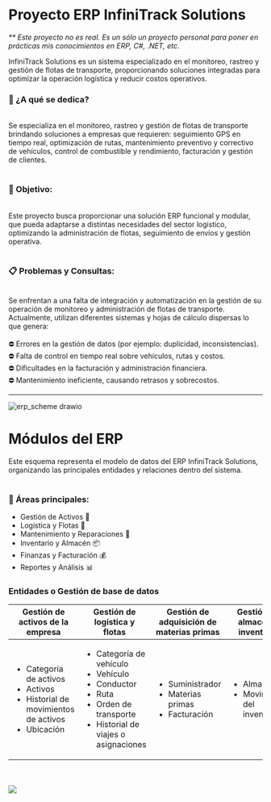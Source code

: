 <h1>Proyecto ERP InfiniTrack Solutions</h1>
<i>** Este proyecto no es real. Es un sólo un proyecto personal para poner en prácticas mis conocimientos en ERP, C#, .NET, etc.</i>

InfiniTrack Solutions es un sistema especializado en el monitoreo, rastreo y gestión de flotas de transporte, proporcionando soluciones integradas para optimizar la operación logística y reducir costos operativos.
<br>
<h3>🚚<b> ¿A qué se dedica?</b></h3>
<br>
Se especializa en el monitoreo, rastreo y gestión de flotas de transporte brindando soluciones a empresas que requieren: seguimiento GPS en tiempo real, optimización de rutas, mantenimiento preventivo y correctivo de vehículos, control de combustible y rendimiento, facturación y gestión de clientes. 
<br>
<br>
<h3>🎯<b> Objetivo</b>: </h3> 
<br>
Este proyecto busca proporcionar una solución ERP funcional y modular, que pueda adaptarse a distintas necesidades del sector logístico, optimizando la administración de flotas, seguimiento de envíos y gestión operativa.
<br>
<br>
<h3>📋<b> Problemas y Consultas</b>: </h3>
<br>
Se enfrentan a una falta de integración y automatización en la gestión de su operación de monitoreo y administración de flotas de transporte. Actualmente, utilizan diferentes sistemas y hojas de cálculo dispersas lo que genera: 
<br>
<br>
⛔ Errores en la gestión de datos (por ejemplo: duplicidad, inconsistencias). <br>
⛔ Falta de control en tiempo real sobre vehículos, rutas y costos. <br>
⛔ Dificultades en la facturación y administración financiera. <br>
⛔ Mantenimiento ineficiente, causando retrasos y sobrecostos. <br>

<hr>

![erp_scheme drawio](https://github.com/user-attachments/assets/d0cd9f7a-af79-43dd-93ae-863209071605)

<h1>Módulos del ERP</h1>

Este esquema representa el modelo de datos del ERP InfiniTrack Solutions, organizando las principales entidades y relaciones dentro del sistema. <br>
<br>
<h3>📌 Áreas principales:</h3>
<ul>
  <li>Gestión de Activos 🏢</li>
  <li>Logística y Flotas 🚛</li>
  <li>Mantenimiento y Reparaciones 🔧</li>
  <li>Inventario y Almacén 📦</li>
  <li>Finanzas y Facturación 💰</li>
  <li>Reportes y Análisis 📊</li>
</ul>
<h3>Entidades o Gestión de base de datos</h3>
<table class="table table-striped">
  <thead>
    <tr>
      <th>Gestión de activos de la empresa</th>
      <th>Gestión de logística y flotas</th>
      <th>Gestión de adquisición de materias primas</th>
      <th>Gestión de almacén e inventario</th>
      <th>Gestión de mantenimiento y reparaciones</th>
      <th>Reportes y análisis</th>
      <th>Finanzas y facturación</th>
    </tr>
  </thead>
  <tbody>
    <tr>
      <td>
        <ul>
          <li>Categoría de activos</li>
          <li>Activos</li>
          <li>Historial de movimientos de activos</li>
          <li>Ubicación</li>
        </ul>
      </td>
      <td>
        <ul>
          <li>Categoría de vehículo</li>
          <li>Vehículo</li>
          <li>Conductor</li>
          <li>Ruta</li>
          <li>Orden de transporte</li>
          <li>Historial de viajes o asignaciones</li>
        </ul>
      </td>
      <td>
        <ul>
          <li>Suministrador</li>
          <li>Materias primas</li>
          <li>Facturación</li>
        </ul>
      </td>
      <td>
        <ul>
          <li>Almacén</li>
          <li>Movimiento del inventario</li>
        </ul>
      </td>
      <td>
        <ul>
          <li>Orden de mantenimiento</li>
          <li>Historiak de mantenimiento</li>
          <li>Técnico</li>
          <li>Proveedores de respuestos</li>
          <li>Respuesto o parte</li>
        </ul>
      </td>
      <td>
        <ul>
          <li>Reportes</li>
          <li>KPIs o Indicador de desempeño</li>
          <li>Usuario</li>
        </ul>
      </td>
      <td>
        <ul>
          <li>Facturas</li>
          <li>Cliente</li>
          <li>Contrato</li>
          <li>Cuenta por cobrar</li>
          <li>Cuenta por pagar</li>
        </ul>
      </td>
    </tr>
  </tbody>
</table>
<br>
<br>
<img src="./graph.png">
<br>
<br>

